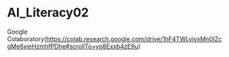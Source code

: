 # AI_Literacy02

Google Colaboratory(https://colab.research.google.com/drive/1hF4TWLyivxMn0IZcgMe6xjeHzmhfPDhe#scrollTo=yp8Exxb4zE9u)

